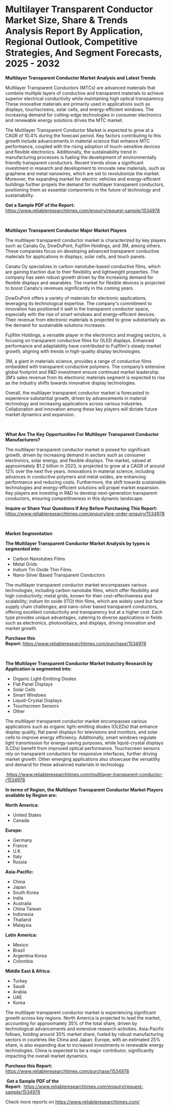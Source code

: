 <p><h1>Multilayer Transparent Conductor Market Size, Share & Trends Analysis Report By Application, Regional Outlook, Competitive Strategies, And Segment Forecasts, 2025 - 2032</h1></p><p><strong>Multilayer Transparent Conductor Market Analysis and Latest Trends</strong></p>
<p><p>Multilayer Transparent Conductors (MTCs) are advanced materials that combine multiple layers of conductive and transparent materials to achieve superior electrical conductivity while maintaining high optical transparency. These innovative materials are primarily used in applications such as displays, touchscreens, solar cells, and energy-efficient windows. The increasing demand for cutting-edge technologies in consumer electronics and renewable energy solutions drives the MTC market.</p><p>The Multilayer Transparent Conductor Market is expected to grow at a CAGR of 10.4% during the forecast period. Key factors contributing to this growth include advancements in material science that enhance MTC performance, coupled with the rising adoption of touch-sensitive devices and flexible electronics. Additionally, the sustainability trend in manufacturing processes is fueling the development of environmentally friendly transparent conductors. Recent trends show a significant investment in research and development to innovate new materials, such as graphene and metal nanowires, which are set to revolutionize the market. Moreover, the expanding market for electric vehicles and energy-efficient buildings further propels the demand for multilayer transparent conductors, positioning them as essential components in the future of technology and sustainability.</p></p>
<p><strong>Get a Sample PDF of the Report:&nbsp;</strong> <a href="https://www.reliableresearchtimes.com/enquiry/request-sample/1534978?utm_campaign=3320&utm_medium=2&utm_source=Github&utm_content=ia&utm_term=06042025&utm_id=multilayer-transparent-conductor">https://www.reliableresearchtimes.com/enquiry/request-sample/1534978</a></p>
<p>&nbsp;</p>
<p><strong>Multilayer Transparent Conductor Major Market Players</strong></p>
<p><p>The multilayer transparent conductor market is characterized by key players such as Canatu Oy, DowDuPont, Fujifilm Holdings, and 3M, among others. These companies focus on developing advanced transparent conductive materials for applications in displays, solar cells, and touch panels.</p><p>Canatu Oy specializes in carbon nanotube-based conductive films, which are gaining traction due to their flexibility and lightweight properties. The company has seen robust growth driven by the increasing demand for flexible displays and wearables. The market for flexible devices is projected to boost Canatu's revenues significantly in the coming years.</p><p>DowDuPont offers a variety of materials for electronic applications, leveraging its technological expertise. The company's commitment to innovation has positioned it well in the transparent conductor space, especially with the rise of smart windows and energy-efficient devices. Their revenue from electronic materials is projected to grow substantially as the demand for sustainable solutions increases.</p><p>Fujifilm Holdings, a versatile player in the electronics and imaging sectors, is focusing on transparent conductive films for OLED displays. Enhanced performance and adaptability have contributed to Fujifilm's steady market growth, aligning with trends in high-quality display technologies.</p><p>3M, a giant in materials science, provides a range of conductive films embedded with transparent conductive polymers. The company’s extensive global footprint and R&D investment ensure continued market leadership. 3M’s sales revenue from its electronic materials segment is expected to rise as the industry shifts towards innovative display technologies.</p><p>Overall, the multilayer transparent conductor market is forecasted to experience substantial growth, driven by advancements in material technology and increasing applications across various industries. Collaboration and innovation among these key players will dictate future market dynamics and expansion.</p></p>
<p>&nbsp;</p>
<p><strong>What Are The Key Opportunities For Multilayer Transparent Conductor Manufacturers?</strong></p>
<p><p>The multilayer transparent conductor market is poised for significant growth, driven by increasing demand in sectors such as consumer electronics, solar energy, and flexible displays. The market, valued at approximately $1.2 billion in 2023, is projected to grow at a CAGR of around 12% over the next five years. Innovations in material science, including advances in conductive polymers and metal oxides, are enhancing performance and reducing costs. Furthermore, the shift towards sustainable technologies and energy-efficient solutions will propel market expansion. Key players are investing in R&D to develop next-generation transparent conductors, ensuring competitiveness in this dynamic landscape.</p></p>
<p><strong>Inquire or Share Your Questions If Any Before Purchasing This Report:</strong> <a href="https://www.reliableresearchtimes.com/enquiry/pre-order-enquiry/1534978?utm_campaign=3320&utm_medium=2&utm_source=Github&utm_content=ia&utm_term=06042025&utm_id=multilayer-transparent-conductor">https://www.reliableresearchtimes.com/enquiry/pre-order-enquiry/1534978</a></p>
<p>&nbsp;</p>
<p><strong>Market Segmentation</strong></p>
<p><strong>The Multilayer Transparent Conductor Market Analysis by types is segmented into:</strong></p>
<p><ul><li>Carbon Nanotubes Films</li><li>Metal Grids</li><li>Indium Tin Oxide Thin Films</li><li>Nano-Silver Based Transparent Conductors</li></ul></p>
<p><p>The multilayer transparent conductor market encompasses various technologies, including carbon nanotube films, which offer flexibility and high conductivity; metal grids, known for their cost-effectiveness and scalability; indium tin oxide (ITO) thin films, which are widely used but face supply chain challenges; and nano-silver based transparent conductors, offering excellent conductivity and transparency but at a higher cost. Each type provides unique advantages, catering to diverse applications in fields such as electronics, photovoltaics, and displays, driving innovation and market growth.</p></p>
<p><strong>Purchase this Report:&nbsp;</strong><a href="https://www.reliableresearchtimes.com/purchase/1534978?utm_campaign=3320&utm_medium=2&utm_source=Github&utm_content=ia&utm_term=06042025&utm_id=multilayer-transparent-conductor">https://www.reliableresearchtimes.com/purchase/1534978</a></p>
<p>&nbsp;</p>
<p><strong>The Multilayer Transparent Conductor Market Industry Research by Application is segmented into:</strong></p>
<p><ul><li>Organic Light-Emitting Diodes</li><li>Flat Panel Displays</li><li>Solar Cells</li><li>Smart Windows</li><li>Liquid-Crystal Displays</li><li>Touchscreen Sensors</li><li>Other</li></ul></p>
<p><p>The multilayer transparent conductor market encompasses various applications such as organic light-emitting diodes (OLEDs) that enhance display quality, flat panel displays for televisions and monitors, and solar cells to improve energy efficiency. Additionally, smart windows regulate light transmission for energy-saving purposes, while liquid-crystal displays (LCDs) benefit from improved optical performance. Touchscreen sensors rely on transparent conductors for responsive interfaces, further driving market growth. Other emerging applications also showcase the versatility and demand for these advanced materials in technology.</p></p>
<p><a href="https://www.reliableresearchtimes.com/multilayer-transparent-conductor-r1534978?utm_campaign=3320&utm_medium=2&utm_source=Github&utm_content=ia&utm_term=06042025&utm_id=multilayer-transparent-conductor">&nbsp;https://www.reliableresearchtimes.com/multilayer-transparent-conductor-r1534978</a></p>
<p><strong>In terms of Region, the Multilayer Transparent Conductor Market Players available by Region are:</strong></p>
<p>
    <p> <strong> North America: </strong>
        <ul>
            <li>United States</li>
            <li>Canada</li>
        </ul>
        </p> 
    <p> <strong> Europe: </strong>
        <ul>
            <li>Germany</li>
            <li>France</li>
            <li>U.K.</li>
            <li>Italy</li>
            <li>Russia</li>
        </ul>
        </p> 
    <p> <strong> Asia-Pacific: </strong>
        <ul>
            <li>China</li>
            <li>Japan</li>
            <li>South Korea</li>
            <li>India</li>
            <li>Australia</li>
            <li>China Taiwan</li>
            <li>Indonesia</li>
            <li>Thailand</li>
            <li>Malaysia</li>
        </ul>
        </p> 
    <p> <strong> Latin America: </strong>
        <ul>
            <li>Mexico</li>
            <li>Brazil</li>
            <li>Argentina Korea</li>
            <li>Colombia</li>
        </ul>
        </p> 
    <p> <strong> Middle East & Africa: </strong>
        <ul>
            <li>Turkey</li>
            <li>Saudi</li>
            <li>Arabia</li>
            <li>UAE</li>
            <li>Korea</li>
        </ul>
    </p>
    </p>
<p><p>The multilayer transparent conductor market is experiencing significant growth across key regions. North America is projected to lead the market, accounting for approximately 35% of the total share, driven by technological advancements and extensive research activities. Asia-Pacific follows, holding around 30% market share, fueled by robust manufacturing sectors in countries like China and Japan. Europe, with an estimated 25% share, is also expanding due to increased investments in renewable energy technologies. China is expected to be a major contributor, significantly impacting the overall market dynamics.</p></p>
<p><strong>Purchase this Report: </strong><a href="https://www.reliableresearchtimes.com/purchase/1534978?utm_campaign=3320&utm_medium=2&utm_source=Github&utm_content=ia&utm_term=06042025&utm_id=multilayer-transparent-conductor">https://www.reliableresearchtimes.com/purchase/1534978</a></p>
<p>&nbsp;<strong>Get a Sample PDF of the Report:&nbsp;&nbsp;</strong><a href="https://www.reliableresearchtimes.com/enquiry/request-sample/1534978?utm_campaign=3320&utm_medium=2&utm_source=Github&utm_content=ia&utm_term=06042025&utm_id=multilayer-transparent-conductor">https://www.reliableresearchtimes.com/enquiry/request-sample/1534978</a></p>
<p><strong></strong></p>
<p>Check more reports on <a href="https://www.reliableresearchtimes.com/?utm_campaign=3320&utm_medium=2&utm_source=Github&utm_content=ia&utm_term=06042025&utm_id=multilayer-transparent-conductor">https://www.reliableresearchtimes.com/</a></p>
